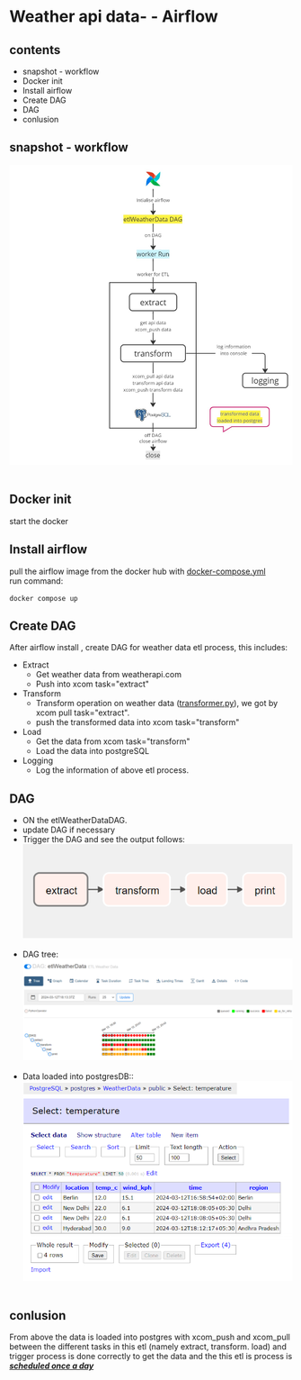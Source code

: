 # Weather api data- - Airflow

## contents
* snapshot - workflow
* Docker init
* Install airflow
* Create DAG
* DAG
* conlusion

## snapshot - workflow
<div style="text-align:center;">
  <img src="/media_files/workflow.jpg" alt="etl workflow">
</div><br>

## Docker init
start the docker

## Install airflow
pull the airflow image from the docker hub with [docker-compose.yml](docker-compose.yml)<br>
run command:
```
docker compose up
```
## Create DAG
After airflow install , create DAG for weather data etl process, this includes:
* Extract
  * Get weather data from weatherapi.com
  * Push into xcom task="extract"
* Transform
  * Transform operation on weather data ([transformer.py](dags/transformer.py)), we got by xcom pull task="extract".
  * push the transformed data into xcom task="transform"
* Load
  * Get the data from xcom task="transform"
  * Load the data into postgreSQL
* Logging
  * Log the information of above etl process.
 
## DAG
* ON the etlWeatherDataDAG.
* update DAG if necessary
* Trigger the DAG and see the output follows:
    <div style="text-align:center;">
      <img src="/media_files/etlWeatherData_graph.png" alt="etl workflow">
    </div><br>
* DAG tree:
    <div style="text-align:center;">
      <img src="/media_files/etlWeatherData_tree.png" alt="etl workflow">
    </div><br>
* Data loaded into postgresDB::
    <div style="text-align:center;">
      <img src="/media_files/weatherData_table.png" alt="etl workflow">
    </div><br>
  
## conlusion
From above the data is loaded into postgres with xcom_push and xcom_pull between the different tasks in this etl (namely extract, transform. load) and trigger process is done correctly to get the data and the this etl is process is <ins>***scheduled once a day***</ins> 
